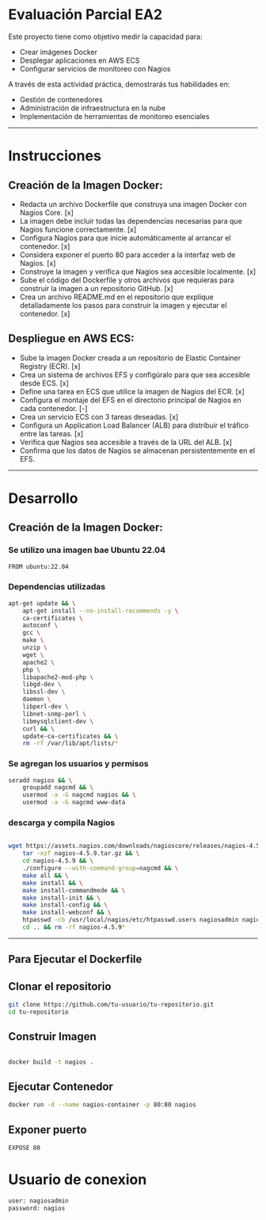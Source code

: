 # Evaluación Parcial EA2

Este proyecto tiene como objetivo medir la capacidad para:

+ Crear imágenes Docker 
+ Desplegar aplicaciones en AWS ECS
+ Configurar servicios de monitoreo con Nagios

A través de esta actividad práctica, demostrarás tus habilidades en:

+ Gestión de contenedores
+ Administración de infraestructura en la nube
+ Implementación de herramientas de monitoreo esenciales

---
# Instrucciones
## Creación de la Imagen Docker: 

+ Redacta un archivo Dockerfile que construya una imagen Docker con Nagios Core.  [x]
+ La imagen debe incluir todas las dependencias necesarias para que Nagios funcione correctamente. [x]
+ Configura Nagios para que inicie automáticamente al arrancar el contenedor. [x]
+ Considera exponer el puerto 80 para acceder a la interfaz web de Nagios. [x]
+ Construye la imagen y verifica que Nagios sea accesible localmente. [x]
+ Sube el código del Dockerfile y otros archivos que requieras para construir la imagen a un repositorio GitHub. [x]
+ Crea un archivo README.md en el repositorio que explique detalladamente los pasos para construir la imagen y ejecutar el contenedor. [x]

## Despliegue en AWS ECS: 

+ Sube la imagen Docker creada a un repositorio de Elastic Container Registry (ECR).  [x]
+ Crea un sistema de archivos EFS y configúralo para que sea accesible desde ECS. [x]
+ Define una tarea en ECS que utilice la imagen de Nagios del ECR. [x]
+ Configura el montaje del EFS en el directorio principal de Nagios en cada contenedor. [-]
+ Crea un servicio ECS con 3 tareas deseadas. [x]
+ Configura un Application Load Balancer (ALB) para distribuir el tráfico entre las tareas. [x]
+ Verifica que Nagios sea accesible a través de la URL del ALB. [x]
+ Confirma que los datos de Nagios se almacenan persistentemente en el EFS. 

---
# Desarrollo


## Creación de la Imagen Docker: 

### Se utilizo una imagen bae Ubuntu 22.04

```bash
FROM ubuntu:22.04
```

### Dependencias utilizadas

```bash
apt-get update && \
    apt-get install --no-install-recommends -y \
    ca-certificates \
    autoconf \
    gcc \
    make \
    unzip \
    wget \
    apache2 \
    php \
    libapache2-mod-php \
    libgd-dev \
    libssl-dev \
    daemon \
    libperl-dev \
    libnet-snmp-perl \
    libmysqlclient-dev \
    curl && \
    update-ca-certificates && \
    rm -rf /var/lib/apt/lists/*
```

 ### Se agregan los usuarios y permisos

```bash
seradd nagios && \
    groupadd nagcmd && \
    usermod -a -G nagcmd nagios && \
    usermod -a -G nagcmd www-data
```

### descarga y compila Nagios
 
```bash

wget https://assets.nagios.com/downloads/nagioscore/releases/nagios-4.5.9.tar.gz && \
    tar -xzf nagios-4.5.9.tar.gz && \
    cd nagios-4.5.9 && \
    ./configure --with-command-group=nagcmd && \
    make all && \
    make install && \
    make install-commandmode && \
    make install-init && \
    make install-config && \
    make install-webconf && \
    htpasswd -cb /usr/local/nagios/etc/htpasswd.users nagiosadmin nagios && \
    cd .. && rm -rf nagios-4.5.9*
```
---
## Para Ejecutar el Dockerfile
##  Clonar el repositorio


```bash
git clone https://github.com/tu-usuario/tu-repositorio.git
cd tu-repositorio 
```

## Construir Imagen
```bash

docker build -t nagios .
```

## Ejecutar Contenedor
```bash
docker run -d --name nagios-container -p 80:80 nagios
```

## Exponer puerto 
```bash
EXPOSE 80
```

# Usuario de conexion

```bash
user: nagiosadmin
password: nagios
```


